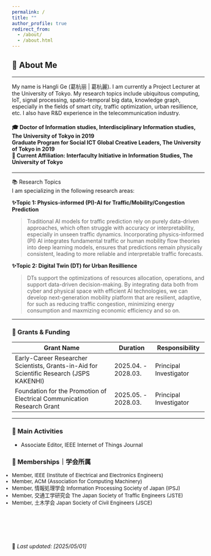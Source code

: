 ```yaml
---
permalink: /
title: ""
author_profile: true
redirect_from: 
  - /about/
  - /about.html
---
```


## 👤 About Me
---
My name is  Hangli Ge (葛杭丽 | 葛杭麗). I am currently a Project Lecturer at the University of Tokyo. My research topics include ubiquitous computing, IoT, signal processing, spatio-temporal big data, knowledge graph, especially in the fields of smart city, traffic optimization, urban resillience, etc. I also have R&D experience in the telecommunication industry.
#### 🎓 Doctor of Information studies, Interdisciplinary Information studies, The University of Tokyo in 2019 <br>  Graduate Program for Social ICT Global Creative Leaders, The University of Tokyo in 2019  <br>📍 Current Affiliation: Interfaculty Initiative in Information Studies, The University of Tokyo 

---

📚 Research Topics
<br>I am specializing in the following research areas:
 
**✨Topic 1: Physics-informed (PI)-AI for Traffic/Mobility/Congestion Prediction**
> Traditional AI models for traffic prediction rely on purely data-driven approaches, which often struggle with accuracy or interpretability, especially in unseen traffic dynamics. Incorporating physics-informed (PI) AI integrates fundamental traffic or human mobility flow theories into deep learning models, ensures that predictions remain physically consistent, leading to more reliable and interpretable traffic forecasts.

**✨Topic 2: Digital Twin (DT) for Urban Resillience**
> DTs support the optimizations of resources allocation, operations, and support data-driven decision-making. By integrating data both from cyber and physical space with efficient AI technologies, we can develop next-generation mobility platform that are resilient, adaptive, for such as reducing traffic congestion, minimizing energy consumption and maxmizing economic efficiency and so on.

<!-- **✨Topic 2: Quantum Computing for Optimization Problems**
> Optimization is widely applied in machine learning, control systems and operations research. Classical approaches including gradient descent and evolutionary algorithms, are commonly used, while modern methods increasly integrate deep learning. However, optimization problems face computational challenges, particularly in large-scale graph structure and high-dimensional data, as many of them are NP-hard. Quantum computing is expected to revolutionize the fields that rely on complex optimization problem-solving, enabling faster and more accurate solutions in real-world applications.
As quantum hardware continues to advance, these quantum-based solutions are expected to play an increasingly critical role in solving these optimization problem.

 !-->

<!--### 🏆 Awards & Achievements
- **Specially Selected Paper** – 2024, Journal of Information Processing
- **GCL Scholarship** – 2015~2018, Social ICT Global Creative Leader Program, The University of Tokyo
- **Docomo Scholarship** – 2013~2015, NPO Mobile Communication Fund,Japan
---
!-->

---

### 🔹 Grants & Funding

| Grant Name | Duration | Responsibility|
|------------|-------------|-------------|
| Early-Career Researcher Scientists, Grants-in-Aid for Scientific Research (JSPS KAKENHI)|  2025.04. - 2028.03. |Principal Investigator|
| Foundation for the Promotion of Electrical Communication Research Grant |  2025.05. - 2028.03. |Principal Investigator|


<!--| The Shinohara Foundation Research Grant |  2025.04. - 2026.03. |Co-Investigator|
- (Technical) Program Committee / Organizer
  <ul style="margin:0; padding:0;font-size: 10pt;">
  <li>IEEE SMC Technical Committee on Homeland Security (TCHS)</li>
  <li>IEEE International Conference on Cyber Security and Resilience</li>
  <li>IEEE International Conference on Cyber Humanities</li>
  <li>IEEE International Conference on Human-Machine Systems</li>
  <li>The International Workshop on “Artificial Intelligence for RAILwayS”</li>
  <li>International Conference on Innovative Structure and Resilient City</li>
  <li>IEEE SMC 2025 Special Session "Risk, security, and resilience in cyber-physical systems"</li></ul>!-->

---

### 🧭 Main Activities
- Associate Editor, IEEE Internet of Things Journal

  
### 🪪 Memberships｜学会所属
 <ul style="margin:0; padding:0;font-size: 10pt;">
    <li>Member, IEEE (Institute of Electrical and Electronics Engineers) </li> 
    <li>Member, ACM (Association for Computing Machinery)</li>
    <li>Member, 情報処理学会 Information Processing Society of Japan (IPSJ)</li>
    <li>Member, 交通工学研究会 The Japan Society of Traffic Engineers (JSTE)</li>
    <li>Member, 土木学会 Japan Society of Civil Engineers (JSCE)</li>
</ul>

<br><br><br><br>

  

🚀 _Last updated: [2025/05/01]_  




